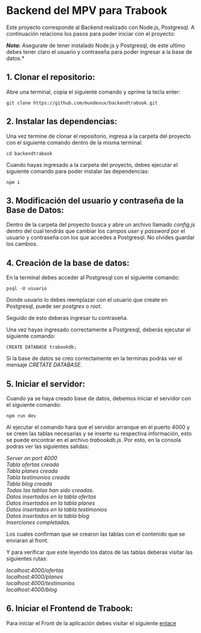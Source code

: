 # Backend del MPV para Trabook

Este proyecto corresponde al Backend realizado con Node.js, Postgresql. A continuación relaciono los pasos para poder iniciar con el proyecto:

**_Nota:_** Asegurate de tener instalado Node.js y Postgresql, de este ultimo debes tener claro el usuario y contraseña para poder ingresar a la base de datos.\*

## 1. Clonar el repositorio:

Abre una terminal, copia el siguiente comando y oprime la tecla enter:

```
git clone https://github.com/mundevux/backendtrabook.git
```

## 2. Instalar las dependencias:

Una vez termine de clonar el repositorio, ingresa a la carpeta del proyecto con el siguiente comando dentro de la misma terminal:

```
cd backendtrabook
```

Cuando hayas ingresado a la carpeta del proyecto, debes ejecutar el siguiente comando para poder instalar las dependencias:

```
npm i
```

## 3. Modificación del usuario y contraseña de la Base de Datos:

Dentro de la carpeta del proyecto busca y abre un archivo llamado _config.js_ dentro del cual tendrás que cambiar los campos _user_ y _password_ por el usuario y contraseña con los que accedes a Postgresql. No olvides guardar los cambios.

## 4. Creación de la base de datos:

En la terminal debes acceder al Postgresql con el siguiente comando:

```
psql -U usuario
```

Donde usuario lo debes reemplazar con el usuario que create en Postgresql, puede ser _postgres_ o _root_.

Seguido de esto deberas ingresar tu contraseña.

Una vez hayas ingresado correctamente a Postgresql, deberás ejecutar el siguiente comando:

```
CREATE DATABASE trabookdb;
```

Si la base de datos se creo correctamente en la terminas podrás ver el mensaje _CRETATE DATABASE_.

## 5. Iniciar el servidor:

Cuando ya se haya creado base de datos, debemos iniciar el servidor con el siguiente comando:

```
npm run dev
```

Al ejecutar el comando hara que el servidor arranque en el puerto 4000 y se creen las tablas necesarias y se inserte su respectiva información, esto se puede encontrar en el archivo _trabookdb.js_. Por esto, en la consola podras ver las siguientes salidas:

_Server on port 4000_\
_Tabla ofertas creada_\
_Tabla planes creada_\
_Tabla testimonios creada_\
_Tabla blog creada_\
_Todas las tablas han sido creadas._\
_Datos insertados en la tabla ofertas_\
_Datos insertados en la tabla planes_\
_Datos insertados en la tabla testimonios_\
_Datos insertados en la tabla blog_\
_Inserciones completadas._

Los cuales confirman que se crearon las tablas con el contenido que se enviaran al front.

Y para verificar que este leyendo los datos de las tablas deberas visitar las siguientes rutas:

_localhost:4000/ofertas_\
_localhost:4000/planes_\
_localhost:4000/testimonios_\
_localhost:4000/blog_

## 6. Iniciar el Frontend de Trabook:

Para iniciar el Front de la aplicación debes visitar el siguiente [enlace](www.google.com)
